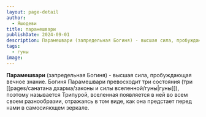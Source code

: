 ```yaml
---
layout: page-detail
author:
  - Яшодеви
title: парамешвари
publishDate: 2024-09-01
description: Парамешвари (запредельная Богиня) - высшая сила, пробуждающая вечное знание. Богиня Парамешвари превосходит три состояния (три гуны), поэтому называется Трипурой, вселенная появляется в ней во всем своем разнообразии, отражаясь в том виде, как она предстает перед нами в самосияющем зеркале.
tags:
  - гуны
image:
---
```

**Парамешвари** (запредельная Богиня) - высшая сила, пробуждающая вечное знание. Богиня Парамешвари превосходит три состояния (три [[pages/санатана дхарма/законы и силы вселенной/гуны|гуны]]), поэтому называется Трипурой, вселенная появляется в ней во всем своем разнообразии, отражаясь в том виде, как она предстает перед нами в самосияющем зеркале.

